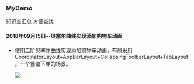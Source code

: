 ### MyDemo
知识点汇总 方便查找

#### 2018年09月15日--贝塞尔曲线实现添加购物车动画

* 使用二阶贝塞尔曲线实现添加购物车动画，布局采用
  CoordinatorLayout+AppBarLayout+CollapsingToolbarLayout+TabLayout 。一个餐馆下单的场景。

  ![](http://ww1.sinaimg.cn/large/cfeeee4dgy1fva2yrlpc9j20ew0ucdj0.jpg)
